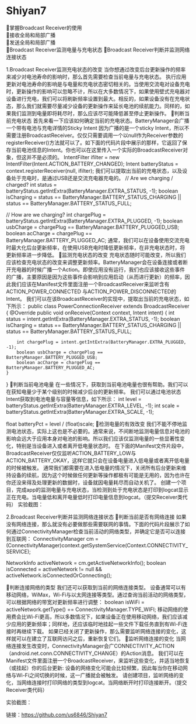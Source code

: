 # Shiyan7
掌握Broadcast Receiver的使用  
接收全局和局部广播  
发送全局和局部广播  
Broadcast Receiver监测电量与充电状态 
Broadcast Receiver判断并监测网络连接状态

1.Broadcast Receiver监测充电状态的改变
当你想通过改变后台更新操作的频率来减少对电池寿命的影响时，那么首先需要检查当前电量与充电状态。
执行应用更新对电池寿命的影响是与电量和充电状态密切相关的。当使用交流电对设备充电时，更新操作的影响可以忽略不计，所以在大多数情况下，如果使用壁式充电器对设备进行充电，我们可以将刷新频率设置到最大。相反的，如果设备没有在充电状态，那么我们就需要尽量减少设备的更新操作来延长电池的续航能力。同样的，如果我们监测到电量即将耗尽时，那么应该尽可能降低甚至停止更新操作。
判断当前充电状态
首先来看一下应该如何确定当前的充电状态。BatteryManager会广播一个带有电池与充电详情的Sticky Intent
因为广播的是一个sticky Intent，所以不需要注册BroadcastReceiver。仅仅只需要调用一个以null作为Receiver参数的registerReceiver()方法就可以了。如下面的代码片段中展示的那样，它返回了保存当前电池信息的Intent。你也可以在这里传入一个实际的BroadcastReceiver对象，但这并不是必须的。
IntentFilter ifilter = new IntentFilter(Intent.ACTION_BATTERY_CHANGED);
Intent batteryStatus = context.registerReceiver(null, ifilter);
我们可以提取出当前的充电状态，以及设备处于充电时，是通过USB还是交流充电器充电的。
// Are we charging / charged?
int status = batteryStatus.getIntExtra(BatteryManager.EXTRA_STATUS, -1);
boolean isCharging = status == BatteryManager.BATTERY_STATUS_CHARGING ||
                     status == BatteryManager.BATTERY_STATUS_FULL;

// How are we charging?
int chargePlug = batteryStatus.getIntExtra(BatteryManager.EXTRA_PLUGGED, -1);
boolean usbCharge = chargePlug == BatteryManager.BATTERY_PLUGGED_USB;
boolean acCharge = chargePlug == BatteryManager.BATTERY_PLUGGED_AC;
通常，我们可以在设备使用交流充电时最大化后台更新频率，在使用USB充电时降低更新频率，在非充电状态时，将更新频率进一步降低。
监测充电状态的改变
充电状态随时可能改变，所以我们应该检查充电状态的改变来调整更新频率。BatteryManager会在设备连接或者断开充电器的时候广播一个Action。即使应用没有运行，我们也应该接收这些事件的广播，主要原因是因为这些事件会影响到应用启动（从而进行更新）的频率，因此我们应该在Manifest文件里面注册一个BroadcastReceiver来监听含有ACTION_POWER_CONNECTED 与ACTION_POWER_DISCONNECTED的Intent。
<receiver android:name=".PowerConnectionReceiver">
  <intent-filter>
    <action android:name="android.intent.action.ACTION_POWER_CONNECTED"/>
    <action android:name="android.intent.action.ACTION_POWER_DISCONNECTED"/>
  </intent-filter>
</receiver>
我们可以在该BroadcastReceiver的实现中，提取出当前的充电状态，如下所示：
public class PowerConnectionReceiver extends BroadcastReceiver {
    @Override
    public void onReceive(Context context, Intent intent) {
        int status = intent.getIntExtra(BatteryManager.EXTRA_STATUS, -1);
        boolean isCharging = status == BatteryManager.BATTERY_STATUS_CHARGING ||
                            status == BatteryManager.BATTERY_STATUS_FULL;

        int chargePlug = intent.getIntExtra(BatteryManager.EXTRA_PLUGGED, -1);
        boolean usbCharge = chargePlug == BatteryManager.BATTERY_PLUGGED_USB;
        boolean acCharge = chargePlug == BatteryManager.BATTERY_PLUGGED_AC;
    }
}
判断当前电池电量
在一些情况下，获取到当前电池电量也很有帮助。我们可以在获知电量少于某个级别的时候减少后台的更新频率。 我们可以通过电池状态Intent获取到电池电量与容量等信息，如下所示：
int level = batteryStatus.getIntExtra(BatteryManager.EXTRA_LEVEL, -1);
int scale = batteryStatus.getIntExtra(BatteryManager.EXTRA_SCALE, -1);

float batteryPct = level / (float)scale;
检测电量的有效改变
我们不能不停地监测电池状态，实际上这也是不必要的。通常来说，不间断地监测电量信息对电池的影响会远大于应用本身对电池的影响。所以我们应该仅监测电量的一些显著性变化，特别是当设备进入或者离开低电量状态时。
在下面的Manifest文件片段中，BroadcastReceiver仅仅监听ACTION_BATTERY_LOW与ACTION_BATTERY_OKAY，这样它就只会在设备电量进入低电量或者离开低电量的时候被触发。
<receiver android:name=".BatteryLevelReceiver">
<intent-filter>
  <action android:name="android.intent.action.ACTION_BATTERY_LOW"/>
  <action android:name="android.intent.action.ACTION_BATTERY_OKAY"/>
  </intent-filter>
</receiver>
通常我们都需要在进入低电量的情况下，关闭所有后台更新来维持设备的续航，因为这个时候做任何更新等操作都极有可能是无用的，因为也许在你还没来得及处理更新的数据时，设备就因电量耗尽而自动关机了。
创建一个项目，完成app的监测电量与充电状态，当检测到处于充电状态是打印到logcat显示正在充电。当电量低和离开电量低时打印电量信息到logcat。（提交Receiver类代码）
实验截图：

2.Broadcast Receiver判断并监测网络连接状态
判断当前是否有网络连接
如果没有网络连接，那么就没有必要做那些需要联网的事情。下面的代码片段展示了如何通过ConnectivityManager检查当前活动的网络类型，并确定它是否可以连接到互联网：
ConnectivityManager cm =
        (ConnectivityManager)context.getSystemService(Context.CONNECTIVITY_SERVICE);

NetworkInfo activeNetwork = cm.getActiveNetworkInfo();
boolean isConnected = activeNetwork != null &&
                      activeNetwork.isConnectedOrConnecting();

判断连接网络的类型
我们还可以获取到当前的网络连接类型。
设备通常可以有移动网络，WiMax，Wi-Fi与以太网连接等类型。通过查询当前活动的网络类型，可以根据网络的带宽对更新频率进行调整：
boolean isWiFi = activeNetwork.getType() == ConnectivityManager.TYPE_WIFI;
移动网络的使用费会比Wi-Fi更高，所以多数情况下，如果设备正在使用移动网络，我们应该减少应用的更新频率；同样地，还应该临时地挂起一些文件下载任务直到有Wi-Fi连接时再继续下载。
如果已经关闭了更新操作，那么需要监听网络连接的变化，这样就可以在建立了互联网访问之后，重新恢复它们。
监听网络连接的变化
当网络连接发生改变时，ConnectivityManager会广CONNECTIVITY_ACTION（android.net.conn.CONNECTIVITY_CHANGE）的Action消息。 我们可以在Manifest文件里面注册一个BroadcastReceiver，来监听这些变化，并适当地恢复（或挂起）你的后台更新:
<action android:name="android.net.conn.CONNECTIVITY_CHANGE"/>
设备的网络变化可能会比较频繁，因此每当你在移动网络与Wi-Fi之间切换的时候，这一广播就会被触发。
请创建项目，监听网络的变化，当网络连接时打印网络的类型到logcat。当网络断开时打印连接断开。（提交Receiver类代码）

实验截图：


链接：https://github.com/us6846/Shiyan7

